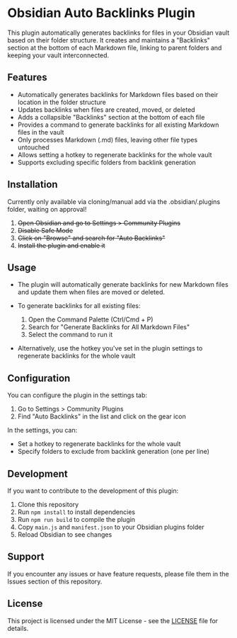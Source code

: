 # Obsidian Auto Backlinks Plugin

This plugin automatically generates backlinks for files in your Obsidian vault based on their folder structure. It creates and maintains a "Backlinks" section at the bottom of each Markdown file, linking to parent folders and keeping your vault interconnected.

## Features

- Automatically generates backlinks for Markdown files based on their location in the folder structure
- Updates backlinks when files are created, moved, or deleted
- Adds a collapsible "Backlinks" section at the bottom of each file
- Provides a command to generate backlinks for all existing Markdown files in the vault
- Only processes Markdown (.md) files, leaving other file types untouched
- Allows setting a hotkey to regenerate backlinks for the whole vault
- Supports excluding specific folders from backlink generation

## Installation

Currently only available via cloning/manual add via the .obsidian/.plugins folder, waiting on approval!

1. ~~Open Obsidian and go to Settings > Community Plugins~~
2. ~~Disable Safe Mode~~
3. ~~Click on "Browse" and search for "Auto Backlinks"~~
4. ~~Install the plugin and enable it~~

## Usage

- The plugin will automatically generate backlinks for new Markdown files and update them when files are moved or deleted.

- To generate backlinks for all existing files:
  1. Open the Command Palette (Ctrl/Cmd + P)
  2. Search for "Generate Backlinks for All Markdown Files"
  3. Select the command to run it
- Alternatively, use the hotkey you've set in the plugin settings to regenerate backlinks for the whole vault

## Configuration

You can configure the plugin in the settings tab:

1. Go to Settings > Community Plugins
2. Find "Auto Backlinks" in the list and click on the gear icon

In the settings, you can:

- Set a hotkey to regenerate backlinks for the whole vault
- Specify folders to exclude from backlink generation (one per line)

## Development

If you want to contribute to the development of this plugin:

1. Clone this repository
2. Run `npm install` to install dependencies
3. Run `npm run build` to compile the plugin
4. Copy `main.js` and `manifest.json` to your Obsidian plugins folder
5. Reload Obsidian to see changes

## Support

If you encounter any issues or have feature requests, please file them in the Issues section of this repository.

## License

This project is licensed under the MIT License - see the [LICENSE](LICENSE) file for details.
